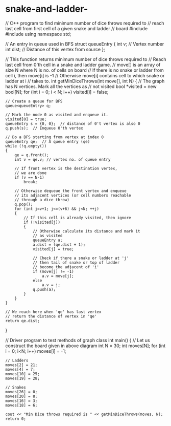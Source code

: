 # snake-and-ladder-
// C++ program to find minimum number of dice throws required to
// reach last cell from first cell of a given snake and ladder
// board
#include<iostream>
#include <queue>
using namespace std;
 
// An entry in queue used in BFS
struct queueEntry
{
    int v;     // Vertex number
    int dist;  // Distance of this vertex from source
};
 
// This function returns minimum number of dice throws required to
// Reach last cell from 0'th cell in a snake and ladder game.
// move[] is an array of size N where N is no. of cells on board
// If there is no snake or ladder from cell i, then move[i] is -1
// Otherwise move[i] contains cell to which snake or ladder at i
// takes to.
int getMinDiceThrows(int move[], int N)
{
    // The graph has N vertices. Mark all the vertices as
    // not visited
    bool *visited = new bool[N];
    for (int i = 0; i < N; i++)
        visited[i] = false;
 
    // Create a queue for BFS
    queue<queueEntry> q;
 
    // Mark the node 0 as visited and enqueue it.
    visited[0] = true;
    queueEntry s = {0, 0};  // distance of 0't vertex is also 0
    q.push(s);  // Enqueue 0'th vertex
 
    // Do a BFS starting from vertex at index 0
    queueEntry qe;  // A queue entry (qe)
    while (!q.empty())
    {
        qe = q.front();
        int v = qe.v; // vertex no. of queue entry
 
        // If front vertex is the destination vertex,
        // we are done
        if (v == N-1)
            break;
 
        // Otherwise dequeue the front vertex and enqueue
        // its adjacent vertices (or cell numbers reachable
        // through a dice throw)
        q.pop();
        for (int j=v+1; j<=(v+6) && j<N; ++j)
        {
            // If this cell is already visited, then ignore
            if (!visited[j])
            {
                // Otherwise calculate its distance and mark it
                // as visited
                queueEntry a;
                a.dist = (qe.dist + 1);
                visited[j] = true;
 
                // Check if there a snake or ladder at 'j'
                // then tail of snake or top of ladder
                // become the adjacent of 'i'
                if (move[j] != -1)
                    a.v = move[j];
                else
                    a.v = j;
                q.push(a);
            }
        }
    }
 
    // We reach here when 'qe' has last vertex
    // return the distance of vertex in 'qe'
    return qe.dist;
}
 
// Driver program to test methods of graph class
int main()
{
    // Let us construct the board given in above diagram
    int N = 30;
    int moves[N];
    for (int i = 0; i<N; i++)
        moves[i] = -1;
 
    // Ladders
    moves[2] = 21;
    moves[4] = 7;
    moves[10] = 25;
    moves[19] = 28;
 
    // Snakes
    moves[26] = 0;
    moves[20] = 8;
    moves[16] = 3;
    moves[18] = 6;
 
    cout << "Min Dice throws required is " << getMinDiceThrows(moves, N);
    return 0;
